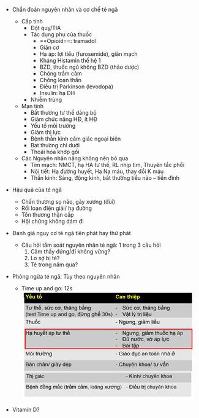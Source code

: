 - Chẩn đoán nguyên nhân và cơ chế té ngã  
	- Cấp tính  
		- Đột quỵ/TIA  
		- Tác dụng phụ của thuốc  
			- ==Opioid==: tramadol  
			- Giãn cơ  
			- Hạ áp: lợi tiểu (furosemide), giãn mạch  
			- Kháng Histamin thế hệ 1  
			- BZD, thuốc ngủ không BZD (thảo dược)  
			- Chóng trầm cảm  
			- Chống loạn thần  
			- Điều trị Parkinson (levodopa)  
			- Insulin: hạ ĐH  
		- Nhiễm trùng  
	- Mạn tính  
		- Bất thường tư thế dáng bộ  
		- Giảm chức năng HĐ, ít HĐ  
		- Yếu tố môi trường  
		- Giảm thị lực  
		- Bệnh thần kinh cảm giác ngoại biên  
		- Bat thường chi dưới  
		- Thoái hóa khớp gối  
	- Các Nguyên nhân nặng không nên bỏ qua  
		- Tim mạch: NMCT, hạ HA tư thế, RL nhịp tim, Thuyên tắc phổi  
		- Nội tiết: Hạ đường huyết, Hạ Na máu, thay đổi K máu  
		- Thần kinh: Sảng, động kinh, bất thường tiểu não – tiền đình  
- Hậu quả của té ngã  
	- Chấn thương sọ não, gãy xương (đùi)  
	- Rối loạn điện giải/ hạ đường  
	- Tổn thương thận cấp  
	- Hội chứng không dám đi  
- Đánh giá nguy cơ té ngã tiên phát hay thứ phát  
	- Câu hỏi tầm soát nguyên nhân té ngã: 1 trong 3 câu hỏi  
		1. Cảm thấy đứng/đi không vững?  
		2. Lo sợ bị té?  
		3. Té trong năm qua?  
- Phòng ngừa té ngã: Tùy theo nguyên nhân  
	- Time up and go: 12s  
![Buổi 16 - RL đa cơ quan-1687424669672.jpeg](../../../200%20Files/image/image/Bu%E1%BB%95i%2016%20-%20RL%20%C4%91a%20c%C6%A1%20quan-1687424669672.jpeg)  
  
- Vitamin D?